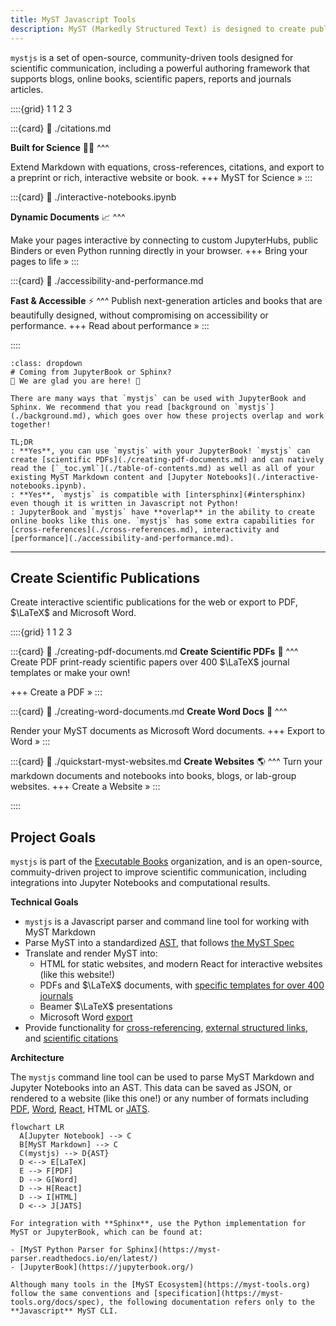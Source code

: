 ```yaml
---
title: MyST Javascript Tools
description: MyST (Markedly Structured Text) is designed to create publication-quality documents written entirely in Markdown.
---
```


`mystjs` is a set of open-source, community-driven tools designed for scientific communication, including a powerful authoring framework that supports blogs, online books, scientific papers, reports and journals articles.

::::{grid} 1 1 2 3

:::{card}
:link: ./citations.md

**Built for Science** 👩‍🔬
^^^

Extend Markdown with equations, cross-references, citations, and export to a preprint or rich, interactive website or book.
+++
MyST for Science »
:::

:::{card}
:link: ./interactive-notebooks.ipynb

**Dynamic Documents** 📈
^^^

Make your pages interactive by connecting to custom JupyterHubs, public Binders or even Python running directly in your browser.
+++
Bring your pages to life »
:::

:::{card}
:link: ./accessibility-and-performance.md

**Fast & Accessible** ⚡️
^^^
Publish next-generation articles and books that are beautifully designed, without compromising on accessibility or performance.
+++
Read about performance »
:::

::::

```{seealso}
:class: dropdown
# Coming from JupyterBook or Sphinx?
👋 We are glad you are here! 💚

There are many ways that `mystjs` can be used with JupyterBook and Sphinx. We recommend that you read [background on `mystjs`](./background.md), which goes over how these projects overlap and work together!

TL;DR
: **Yes**, you can use `mystjs` with your JupyterBook! `mystjs` can create [scientific PDFs](./creating-pdf-documents.md) and can natively read the [`_toc.yml`](./table-of-contents.md) as well as all of your existing MyST Markdown content and [Jupyter Notebooks](./interactive-notebooks.ipynb).
: **Yes**, `mystjs` is compatible with [intersphinx](#intersphinx) even though it is written in Javascript not Python!
: JupyterBook and `mystjs` have **overlap** in the ability to create online books like this one. `mystjs` has some extra capabilities for [cross-references](./cross-references.md), interactivity and [performance](./accessibility-and-performance.md).
```

---

## Create Scientific Publications

Create interactive scientific publications for the web or export to PDF, $\LaTeX$ and Microsoft Word.

::::{grid} 1 1 2 3

:::{card}
:link: ./creating-pdf-documents.md
**Create Scientific PDFs** 📄
^^^
Create PDF print-ready scientific papers over 400 $\LaTeX$ journal templates or make your own!

+++
Create a PDF »
:::

:::{card}
:link: ./creating-word-documents.md
**Create Word Docs** 📃
^^^

Render your MyST documents as Microsoft Word documents.
+++
Export to Word »
:::

:::{card}
:link: ./quickstart-myst-websites.md
**Create Websites** 🌎
^^^
Turn your markdown documents and notebooks into books, blogs, or lab-group websites.
+++
Create a Website »
:::

::::

## Project Goals

`mystjs` is part of the [Executable Books](https://executablebooks.org/) organization, and is an open-source, commuity-driven project to improve scientific communication, including integrations into Jupyter Notebooks and computational results.

**Technical Goals**

- `mystjs` is a Javascript parser and command line tool for working with MyST Markdown
- Parse MyST into a standardized [AST](wiki:Abstract_Syntax_Tree), that follows [the MyST Spec](https://myst-tools.org/docs/spec)
- Translate and render MyST into:
  - HTML for static websites, and modern React for interactive websites (like this website!)
  - PDFs and $\LaTeX$ documents, with [specific templates for over 400 journals](./creating-pdf-documents.md)
  - Beamer $\LaTeX$ presentations
  - Microsoft Word [export](./creating-word-documents.md)
- Provide functionality for [cross-referencing](./cross-references.md), [external structured links](./external-references.md), and [scientific citations](./citations.md)

**Architecture**

The `mystjs` command line tool can be used to parse MyST Markdown and Jupyter Notebooks into an AST. This data can be saved as JSON, or rendered to a website (like this one!) or any number of formats including [PDF](./creating-pdf-documents.md), [Word](./creating-word-documents.md), [React](./website-overview.md), HTML or [JATS](./creating-jats-xml.md).

```{mermaid}
flowchart LR
  A[Jupyter Notebook] --> C
  B[MyST Markdown] --> C
  C(mystjs) --> D{AST}
  D <--> E[LaTeX]
  E --> F[PDF]
  D --> G[Word]
  D --> H[React]
  D --> I[HTML]
  D <--> J[JATS]
```

```{important}
For integration with **Sphinx**, use the Python implementation for MyST or JupyterBook, which can be found at:

- [MyST Python Parser for Sphinx](https://myst-parser.readthedocs.io/en/latest/)
- [JupyterBook](https://jupyterbook.org/)

Although many tools in the [MyST Ecosystem](https://myst-tools.org) follow the same conventions and [specification](https://myst-tools.org/docs/spec), the following documentation refers only to the **Javascript** MyST CLI.
```

